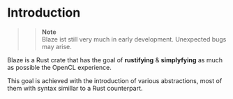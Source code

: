 # Introduction
>> **Note**\
>> Blaze ist still very much in early development. Unexpected bugs may arise.

Blaze is a Rust crate that has the goal of **rustifying** & **simplyfying** as much as possible the OpenCL experience.

This goal is achieved with the introduction of various abstractions, most of them with syntax simillar to a Rust counterpart.